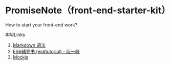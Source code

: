 # PromiseNote（front-end-starter-kit）

How to start your front-end work?

###Links

1. [Markdown 语法](https://guides.github.com/features/mastering-markdown/)
2. [ES6辅导书 (es6tutorial) - 阮一峰](https://github.com/ruanyf/es6tutorial)
3. [Mockjs](http://mockjs.com/)
